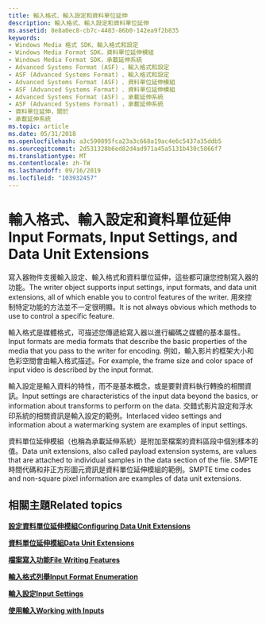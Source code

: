 ```yaml
---
title: 輸入格式、輸入設定和資料單位延伸
description: 輸入格式、輸入設定和資料單位延伸
ms.assetid: 8e8a0ec8-cb7c-4483-86b0-142ea9f2b835
keywords:
- Windows Media 格式 SDK、輸入格式和設定
- Windows Media Format SDK，資料單位延伸模組
- Windows Media Format SDK，承載延伸系統
- Advanced Systems Format (ASF) 、輸入格式和設定
- ASF (Advanced Systems Format) 、輸入格式和設定
- Advanced Systems Format (ASF) 、資料單位延伸模組
- ASF (Advanced Systems Format) 、資料單位延伸模組
- Advanced Systems Format (ASF) 、承載延伸系統
- ASF (Advanced Systems Format) ，承載延伸系統
- 資料單位延伸，關於
- 承載延伸系統
ms.topic: article
ms.date: 05/31/2018
ms.openlocfilehash: a3c590895fca23a3c668a19ac4e6c5437a35ddb5
ms.sourcegitcommit: 2d531328b6ed82d4ad971a45a5131b430c5866f7
ms.translationtype: MT
ms.contentlocale: zh-TW
ms.lasthandoff: 09/16/2019
ms.locfileid: "103932457"
---
```

# <a name="input-formats-input-settings-and-data-unit-extensions"></a><span data-ttu-id="64492-114">輸入格式、輸入設定和資料單位延伸</span><span class="sxs-lookup"><span data-stu-id="64492-114">Input Formats, Input Settings, and Data Unit Extensions</span></span>

<span data-ttu-id="64492-115">寫入器物件支援輸入設定、輸入格式和資料單位延伸，這些都可讓您控制寫入器的功能。</span><span class="sxs-lookup"><span data-stu-id="64492-115">The writer object supports input settings, input formats, and data unit extensions, all of which enable you to control features of the writer.</span></span> <span data-ttu-id="64492-116">用來控制特定功能的方法並不一定很明顯。</span><span class="sxs-lookup"><span data-stu-id="64492-116">It is not always obvious which methods to use to control a specific feature.</span></span>

<span data-ttu-id="64492-117">輸入格式是媒體格式，可描述您傳遞給寫入器以進行編碼之媒體的基本屬性。</span><span class="sxs-lookup"><span data-stu-id="64492-117">Input formats are media formats that describe the basic properties of the media that you pass to the writer for encoding.</span></span> <span data-ttu-id="64492-118">例如，輸入影片的框架大小和色彩空間會由輸入格式描述。</span><span class="sxs-lookup"><span data-stu-id="64492-118">For example, the frame size and color space of input video is described by the input format.</span></span>

<span data-ttu-id="64492-119">輸入設定是輸入資料的特性，而不是基本概念，或是要對資料執行轉換的相關資訊。</span><span class="sxs-lookup"><span data-stu-id="64492-119">Input settings are characteristics of the input data beyond the basics, or information about transforms to perform on the data.</span></span> <span data-ttu-id="64492-120">交錯式影片設定和浮水印系統的相關資訊是輸入設定的範例。</span><span class="sxs-lookup"><span data-stu-id="64492-120">Interlaced video settings and information about a watermarking system are examples of input settings.</span></span>

<span data-ttu-id="64492-121">資料單位延伸模組（也稱為承載延伸系統）是附加至檔案的資料區段中個別樣本的值。</span><span class="sxs-lookup"><span data-stu-id="64492-121">Data unit extensions, also called payload extension systems, are values that are attached to individual samples in the data section of the file.</span></span> <span data-ttu-id="64492-122">SMPTE 時間代碼和非正方形圖元資訊是資料單位延伸模組的範例。</span><span class="sxs-lookup"><span data-stu-id="64492-122">SMPTE time codes and non-square pixel information are examples of data unit extensions.</span></span>

## <a name="related-topics"></a><span data-ttu-id="64492-123">相關主題</span><span class="sxs-lookup"><span data-stu-id="64492-123">Related topics</span></span>

<dl> <dt>

[<span data-ttu-id="64492-124">**設定資料單位延伸模組**</span><span class="sxs-lookup"><span data-stu-id="64492-124">**Configuring Data Unit Extensions**</span></span>](configuring-data-unit-extensions.md)
</dt> <dt>

[<span data-ttu-id="64492-125">**資料單位延伸模組**</span><span class="sxs-lookup"><span data-stu-id="64492-125">**Data Unit Extensions**</span></span>](data-unit-extensions.md)
</dt> <dt>

[<span data-ttu-id="64492-126">**檔案寫入功能**</span><span class="sxs-lookup"><span data-stu-id="64492-126">**File Writing Features**</span></span>](file-writing-features.md)
</dt> <dt>

[<span data-ttu-id="64492-127">**輸入格式列舉**</span><span class="sxs-lookup"><span data-stu-id="64492-127">**Input Format Enumeration**</span></span>](input-format-enumeration.md)
</dt> <dt>

[<span data-ttu-id="64492-128">**輸入設定**</span><span class="sxs-lookup"><span data-stu-id="64492-128">**Input Settings**</span></span>](input-settings.md)
</dt> <dt>

[<span data-ttu-id="64492-129">**使用輸入**</span><span class="sxs-lookup"><span data-stu-id="64492-129">**Working with Inputs**</span></span>](working-with-inputs.md)
</dt> </dl>

 

 




